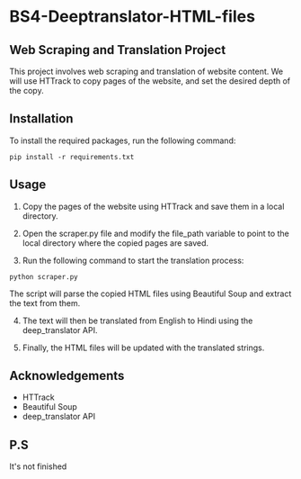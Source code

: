 # BS4-Deeptranslator-HTML-files

## **Web Scraping and Translation Project** ##

This project involves web scraping and translation of website content. We will use HTTrack to copy pages of the website, and set the desired depth of the copy.

## **Installation** ##

To install the required packages, run the following command:

```
pip install -r requirements.txt
```
## **Usage** ##

1. Copy the pages of the website using HTTrack and save them in a local directory.

2. Open the scraper.py file and modify the file_path variable to point to the local directory where the copied pages are saved.

3. Run the following command to start the translation process:

```
python scraper.py
```

The script will parse the copied HTML files using Beautiful Soup and extract the text from them.

4. The text will then be translated from English to Hindi using the deep_translator API.

5. Finally, the HTML files will be updated with the translated strings.

## **Acknowledgements** ##
* HTTrack
* Beautiful Soup
* deep_translator API


## **P.S** ##
It's not finished


